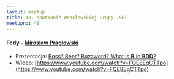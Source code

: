 ```yaml
---
layout: meetup
title: 48. spotkanie Wrocławskiej Grupy .NET
meetupno: 48
---
```


#### Fody - [Mirosław Pragłowski](https://twitter.com/mpraglowski)
* Prezentacja: [Boss? Beer? Buzzword? What is **B** in **BDD**?]({{BASE_PATH}}/assets/bdd.pdf)
* Wideo: [https://www.youtube.com/watch?v=FQE8EgCTTpo](https://www.youtube.com/watch?v=FQE8EgCTTpo)